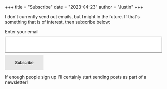 +++
title = "Subscribe"
date = "2023-04-23"
author = "Justin"
+++

I don't currently send out emails, but I might in the future. If that's something that is of interest, then subscribe below:

<form
  action="https://buttondown.email/api/emails/embed-subscribe/aussienomics"
  method="post"
  target="popupwindow"
  onsubmit="window.open('https://buttondown.email/aussienomics', 'popupwindow')"
  class="embeddable-buttondown-form"
>
  <label for="bd-email">Enter your email</label>
  <input style="width: 100%;padding: 1rem 2rem;margin: 8px 0;box-sizing: border-box;" type="email" name="email" id="bd-email" />
  <input style="background-color: #e7e7e7; color: black;border: none;padding: 1rem 2rem;text-align: center;text-decoration: none;display: inline-block;" type="submit" value="Subscribe" />
</form>

If enough people sign up I'll certainly start sending posts as part of a newsletter!